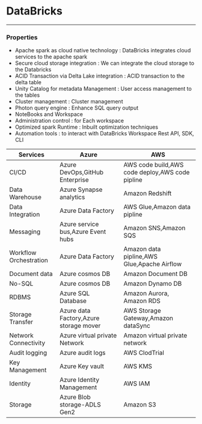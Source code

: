 # DataBricks

---
### Properties
* Apache spark as cloud native technology : DataBricks integrates cloud services to the apache spark 
* Secure cloud storage integration : We can integrate the cloud storage to the Databricks
* ACID Transaction via Delta Lake integration : ACID transaction to the delta table
* Unity Catalog for metadata Management : User access management to the tables
* Cluster management : Cluster management 
* Photon query engine : Enhance SQL query output
* NoteBooks and Workspace
* Administration control : for Each workspace
* Optimized spark Runtime : Inbuilt optimization techniques
* Automation tools : to interact with DataBricks Workspace Rest API, SDK, CLI

| Services               | Azure                                  | AWS                                             |
|------------------------|----------------------------------------|-------------------------------------------------|
| CI/CD                  | Azure DevOps,GitHub Enterprise         | AWS code build,AWS code deploy,AWS code pipline |
| Data Warehouse         | Azure Synapse analytics                | Amazon Redshift                                 |
| Data Integration       | Azure Data Factory                     | AWS Glue,Amazon data pipline                    |
| Messaging              | Azure service bus,Azure Event hubs     | Amazon SNS,Amazon SQS                           |
| Workflow Orchestration | Azure Data Factory                     | Amazon data pipline,AWS Glue,Apache Airflow     |
| Document data          | Azure cosmos DB                        | Amazon Document DB                              |
| No-SQL                 | Azure cosmos DB                        | Amazon Dynamo DB                                |
| RDBMS                  | Azure SQL Database                     | Amazon Aurora, Amazon RDS                       |
| Storage Transfer       | Azure data Factory,Azure storage mover | AWS Storage Gateway,Amazon dataSync             |
| Network Connectivity   | Azure virtual private Network          | Amazon virtual private network                  |
| Audit logging          | Azure audit logs                       | AWS ClodTrial                                   |
| Key Management         | Azure Key vault                        | AWS KMS                                         |
| Identity               | Azure Identity Management              | AWS IAM                                         |
| Storage                | Azure Blob storage-ADLS Gen2           | Amazon S3                                       |
